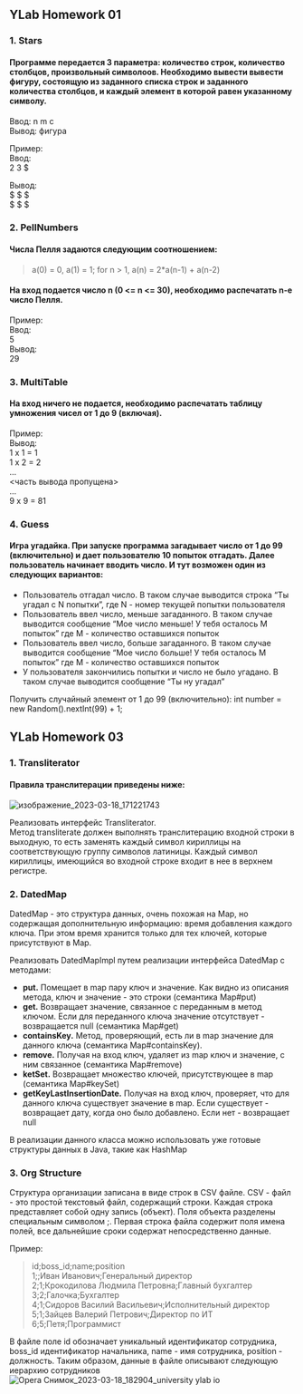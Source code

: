 ## YLab Homework 01
### 1. Stars
#### Программе передается 3 параметра: количество строк, количество столбцов, произвольный символоов. Необходимо вывести вывести фигуру, состоящую из заданного списка строк и заданного количества столбцов, и каждый элемент в которой равен указанному символу.

Ввод: n m c </br>
Вывод: фигура

Пример: </br>
Ввод:</br>
2 3 $ </br>

Вывод: </br>
$ $ $ </br>
$ $ $

### 2. PellNumbers
#### Числа Пелля задаются следующим соотношением:
> a(0) = 0, a(1) = 1; for n > 1, a(n) = 2*a(n-1) + a(n-2)
#### На вход подается число n (0 <= n <= 30), необходимо распечатать n-e число Пелля.

Пример: </br>
Ввод: </br>
5 </br>
Вывод: </br>
29

### 3. MultiTable
#### На вход ничего не подается, необходимо распечатать таблицу умножения чисел от 1 до 9 (включая).

Пример:</br>
Вывод:</br>
1 x 1 = 1 </br>
1 x 2 = 2</br>
…</br>
<часть вывода пропущена></br>
…</br>
9 x 9 = 81

### 4. Guess
#### Игра угадайка. При запуске программа загадывает число от 1 до 99 (включительно) и дает пользователю 10 попыток отгадать. Далее пользователь начинает вводить число. И тут возможен один из следующих вариантов:
- Пользователь отгадал число. В таком случае выводится строка
  “Ты угадал с N попытки”, где N - номер текущей попытки пользователя
- Пользователь ввел число, меньше загаданного. В таком случае выводится сообщение “Мое число меньше! У тебя осталось M попыток” где M - количество оставшихся попыток
- Пользователь ввел число, больше загаданного. В таком случае выводится сообщение “Мое число больше! У тебя осталось M попыток” где M - количество оставшихся попыток
- У пользователя закончились попытки и число не было угадано. В таком случае выводится сообщение “Ты ну угадал”

Получить случайный элемент от 1 до 99 (включительно):
int number = new Random().nextInt(99) + 1;

## YLab Homework 03
### 1. Transliterator
#### Правила транслитерации приведены ниже:
![изображение_2023-03-18_171221743](https://user-images.githubusercontent.com/34368106/226111346-4755f93c-4fe8-494f-b0c9-0110503fc3d5.png)

Реализовать интерфейс Transliterator. </br>
Метод transliterate должен выполнять транслитерацию входной строки в выходную, то
есть заменять каждый символ кириллицы на соответствующую группу символов
латиницы. Каждый символ кириллицы, имеющийся во входной строке входит в нее в
верхнем регистре.

### 2. DatedMap
DatedMap - это структура данных, очень похожая на Map, но содержащая
дополнительную информацию: время добавления каждого ключа. При этом время
хранится только для тех ключей, которые присутствуют в Map. 

Реализовать DatedMapImpl путем реализации интерфейса DatedMap c методами:
+ <b>put.</b> Помещает в map пару ключ и значение. Как видно из описания метода, ключ и
значение - это строки (семантика Map#put)
+ <b>get.</b>
Возвращает значение, связанное с переданным в метод ключом. Если для
переданного ключа значение отсутствует - возвращается null (семантика Map#get)
+ <b>containsKey.</b> Метод, проверяющий, есть ли в map значение для данного ключа
(семантика Map#containsKey).
+ <b>remove.</b> Получая на вход ключ, удаляет из map ключ и значение, с ним связанное
(семантика Map#remove)
+ <b>ketSet.</b> Возвращает множество ключей, присутствующее в map (семантика
Map#keySet)
+ <b>getKeyLastInsertionDate.</b> Получая на вход ключ, проверяет, что для данного ключа
существует значение в map. Если существует - возвращает дату, когда оно было
добавлено. Если нет - возвращает null

В реализации данного класса можно использовать уже готовые структуры данных в
Java, такие как HashMap

### 3. Org Structure
Структура организации записана в виде строк в CSV файле. CSV - файл - это простой
текстовый файл, содержащий строки. Каждая строка представляет собой одну запись
(объект). Поля объекта разделены специальным символом ;. Первая строка файла
содержит поля имена полей, все дальнейшие сроки содержат непосредственно
данные.

Пример:
> id;boss_id;name;position </br>
> 1;;Иван Иванович;Генеральный директор </br>
> 2;1;Крокодилова Людмила Петровна;Главный бухгалтер </br>
> 3;2;Галочка;Бухгалтер </br>
> 4;1;Сидоров Василий Васильевич;Исполнительный директор </br>
> 5;1;Зайцев Валерий Петрович;Директор по ИТ</br>
> 6;5;Петя;Программист </br>

В файле поле id обозначает уникальный идентификатор сотрудника, boss_id
идентификатор начальника, name - имя сотрудника, position - должность. Таким
образом, данные в файле описывают следующую иерархию сотрудников
![Opera Снимок_2023-03-18_182904_university ylab io](https://user-images.githubusercontent.com/34368106/226115337-e40f778b-5a86-403a-8297-b9c606d07d59.png)

